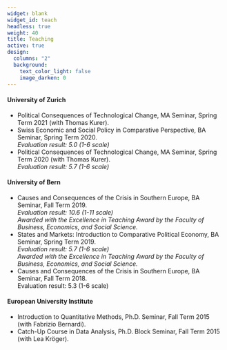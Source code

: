 ```yaml
---
widget: blank
widget_id: teach
headless: true
weight: 40
title: Teaching
active: true
design:
  columns: "2"
  background:
    text_color_light: false
    image_darken: 0
---
```

#### University of Zurich

* Political Consequences of Technological Change, MA Seminar, Spring Term 2021 (with Thomas Kurer).
* Swiss Economic and Social Policy in Comparative Perspective, BA Seminar, Spring Term 2020.\
  *Evaluation result: 5.0 (1-6 scale)*
* Political Consequences of Technological Change, MA Seminar, Spring Term 2020 (with Thomas Kurer).\
  *Evaluation result: 5.7 (1-6 scale)*

#### University of Bern

* Causes and Consequences of the Crisis in Southern Europe, BA Seminar, Fall Term 2019.\
  *Evaluation result: 10.6 (1-11 scale)*\
  *Awarded with the Excellence in Teaching Award by the Faculty of Business, Economics, and Social Science.* 
* States and Markets: Introduction to Comparative Political Economy, BA Seminar, Spring Term 2019.\
  *Evaluation result: 5.7 (1-6 scale)*\
  *Awarded with the Excellence in Teaching Award by the Faculty of Business, Economics, and Social Science.* 
* Causes and Consequences of the Crisis in Southern Europe, BA Seminar, Fall Term 2018.\
  Evaluation result: 5.3 (1-6 scale)

#### European University Institute

* Introduction to Quantitative Methods, Ph.D. Seminar, Fall Term 2015 (with Fabrizio Bernardi). 
* Catch-Up Course in Data Analysis, Ph.D. Block Seminar, Fall Term 2015 (with Lea Kröger).
